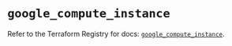 # `google_compute_instance`

Refer to the Terraform Registry for docs: [`google_compute_instance`](https://registry.terraform.io/providers/hashicorp/google-beta/6.23.0/docs/resources/google_compute_instance).
